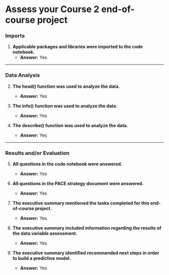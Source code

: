 # Assess your Course 2 end-of-course project

### Imports
1. **Applicable packages and libraries were imported to the code notebook.**  
   - **Answer:** Yes

---

### Data Analysis
2. **The head() function was used to analyze the data.**  
   - **Answer:** Yes

3. **The info() function was used to analyze the data.**  
   - **Answer:** Yes

4. **The describe() function was used to analyze the data.**  
   - **Answer:** Yes

---

### Results and/or Evaluation
5. **All questions in the code notebook were answered.**  
   - **Answer:** Yes

6. **All questions in the PACE strategy document were answered.**  
   - **Answer:** Yes

7. **The executive summary mentioned the tasks completed for this end-of-course project.**  
   - **Answer:** Yes

8. **The executive summary included information regarding the results of the data variable assessment.**  
   - **Answer:** Yes

9. **The executive summary identified recommended next steps in order to build a predictive model.**  
   - **Answer:** Yes
